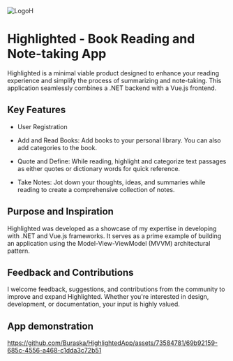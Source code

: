 ![LogoH](https://github.com/Buraska/HighlightedApp/assets/73584781/ac0c7474-3a31-4587-9d5c-1f0801b1f4f1)
# Highlighted - Book Reading and Note-taking App

Highlighted is a minimal viable product designed to enhance your reading experience and simplify the process of summarizing and note-taking. This application seamlessly combines a .NET backend with a Vue.js frontend.

## Key Features

- User Registration

- Add and Read Books: Add books to your personal library. You can also add categories to the book.

- Quote and Define: While reading, highlight and categorize text passages as either quotes or dictionary words for quick reference.

- Take Notes: Jot down your thoughts, ideas, and summaries while reading to create a comprehensive collection of notes.

## Purpose and Inspiration

Highlighted was developed as a showcase of my expertise in developing with .NET and Vue.js frameworks. It serves as a prime example of building an application using the Model-View-ViewModel (MVVM) architectural pattern.

## Feedback and Contributions

I welcome feedback, suggestions, and contributions from the community to improve and expand Highlighted. Whether you're interested in design, development, or documentation, your input is highly valued.

## App demonstration
https://github.com/Buraska/HighlightedApp/assets/73584781/69b92159-685c-4556-a468-c1dda3c72b51
